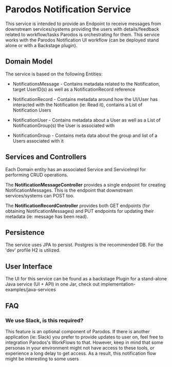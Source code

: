 # Parodos Notification Service

This service is intended to provide an Endpoint to receive messages from downstream services/systems providing the users
with details/feedback related to workflow/tasks Parodos is orchestrating for them. This service works with the Parodos
Notification UI workflow (can be deployed stand alone or with a Backstage plugin).

## Domain Model

The service is based on the following Entities:

* NotificationsMessage - Contains metadata related to the Notification, target UserID(s) as well as a NotificationRecord
  reference

* NotificationRecord - Contains metadata around how the UI/User has interacted with the Notification (ie: Read it),
  contains a List of Notification Users

* NotificationUser - Contains metadata about a User as well as a List of NotificationGroup(s) the User is associated
  with

* NotificationGroup - Contains meta data about the group and list of a Users associated with it

## Services and Controllers

Each Domain entity has an associated Service and ServiceImpl for performing CRUD operations.

The **NotificationMessageController** provides a single endpoint for creating NotificationMessages. This is the endpoint
that downstream services/systems can POST too.

The **NotificationRecordController** provides both GET endpoints (for obtaining NotificationMessages) and PUT endpoints
for updating their metadata (ie: message has been read).

## Persistence

The service uses JPA to persist. Postgres is the recommended DB. For the 'dev' profile H2 is utilized.

## User Interface

The UI for this service can be found as a backstage Plugin for a stand-alone Java service (UI + API) in one Jar, check
out implementation-examples/java-services

## FAQ

### We use Slack, is this required?

This feature is an optional component of Parodos. If there is another application (ie: Slack) you prefer to provide
updates to user on, feel free to integration Parodos's WorkFlows to that. However, keep in mind that some personas in
your environment might not have access to these tools, or experience a long delay to get access. As a result, this
notification flow might be interesting to some users
